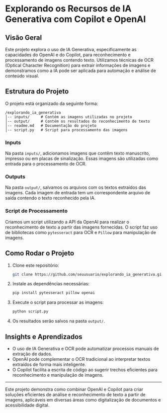 # Explorando os Recursos de IA Generativa com Copilot e OpenAI

## Visão Geral
Este projeto explora o uso de IA Generativa, especificamente as capacidades do OpenAI e do Copilot, para reconhecimento e processamento de imagens contendo texto. Utilizamos técnicas de OCR (Optical Character Recognition) para extrair informações de imagens e demonstramos como a IA pode ser aplicada para automação e análise de conteúdo visual.

## Estrutura do Projeto

O projeto está organizado da seguinte forma:

```
/explorando_ia_generativa
│-- inputs/     # Contém as imagens utilizadas no projeto
│-- output/     # Contém os resultados do reconhecimento de texto
│-- readme.md   # Documentação do projeto
│-- script.py   # Script para processamento das imagens
```

### Inputs
Na pasta `inputs/`, adicionamos imagens que contêm texto manuscrito, impresso ou em placas de sinalização. Essas imagens são utilizadas como entrada para o processamento de OCR.

### Outputs
Na pasta `output/`, salvamos os arquivos com os textos extraídos das imagens. Cada imagem de entrada tem um correspondente arquivo de saída contendo o texto reconhecido pela IA.

### Script de Processamento
Criamos um script utilizando a API da OpenAI para realizar o reconhecimento de texto a partir das imagens fornecidas. O script faz uso de bibliotecas como `pytesseract` para OCR e `Pillow` para manipulação de imagens.

## Como Rodar o Projeto

1. Clone este repositório:
   ```sh
   git clone https://github.com/seuusuario/explorando_ia_generativa.git
   ```
2. Instale as dependências necessárias:
   ```sh
   pip install pytesseract pillow openai
   ```
3. Execute o script para processar as imagens:
   ```sh
   python script.py
   ```
4. Os resultados serão salvos na pasta `output/`.

## Insights e Aprendizados
- O uso de IA Generativa e OCR pode automatizar processos manuais de extração de dados.
- OpenAI pode complementar o OCR tradicional ao interpretar textos extraídos de forma mais inteligente.
- O Copilot facilita a escrita de código ao sugerir trechos eficientes para reconhecimento e manipulação de imagens.

---
Este projeto demonstra como combinar OpenAI e Copilot para criar soluções eficientes de análise e reconhecimento de texto a partir de imagens, aplicáveis em diversas áreas como digitalização de documentos e acessibilidade digital.

